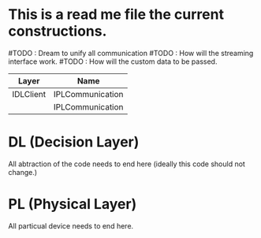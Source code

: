 # This is a read me file the current constructions.
#TODO : Dream to unify all communication
#TODO : How will the streaming interface work.
#TODO : How will the custom data to be passed.

|Layer | Name |
|---|---| 
| IDLClient | IPLCommunication | 
|  | IPLCommunication | 


# DL (Decision Layer) 

All abtraction of the code needs to end here (ideally this code should not change.)

# PL (Physical Layer) 

All particual device needs to end here.
